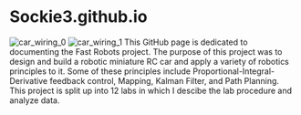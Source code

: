 # Sockie3.github.io
![car_wiring_0](https://github.com/Sockie3/Sockie3.github.io/assets/125540062/d3f1b223-51d7-416a-add8-f4a776596164)
![car_wiring_1](https://github.com/Sockie3/Sockie3.github.io/assets/125540062/02fc95f6-0b47-49ec-9efa-2ab7a213ce44)
This GitHub page is dedicated to documenting the Fast Robots project. The purpose of this project was to design and build a robotic miniature RC car and apply a variety of robotics principles to it. Some of these principles include Proportional-Integral-Derivative feedback control, Mapping, Kalman Filter, and Path Planning. This project is split up into 12 labs in which I descibe the lab procedure and analyze data.
